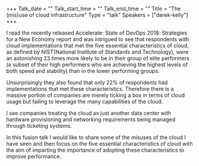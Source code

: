 +++
Talk_date = ""
Talk_start_time = ""
Talk_end_time = ""
Title = "The (mis)use of cloud infrastructure"
Type = "talk"
Speakers = ["derek-kelly"]
+++

I read the recently released Accelerate: State of DevOps 2018: Strategies for a New Economy report and was intrigued to see that respondents with cloud implementations that met the five essential characteristics of cloud, as defined by NIST(National Institute of Standards and Technology), were an astonishing 23 times more likely to be in their group of elite performers (a subset of their high performers who are achieving the highest levels of both speed and stability) than in the lower performing groups.

Unsurprisingly they also found that only 22% of respondents had implementations that met these characteristics.
Therefore there is a massive portion of companies are merely ticking a box in terms of cloud usage but failing to leverage the many capabilities of the cloud.

I see companies treating the cloud as just another data center with hardware provisioning and networking requirements being managed through ticketing systems.

In this fusion talk I would like to share some of the misuses of the cloud I have seen and then focus on the five essential characteristics of cloud with the aim of imparting the importance of adopting these characteristics to improve performance.
